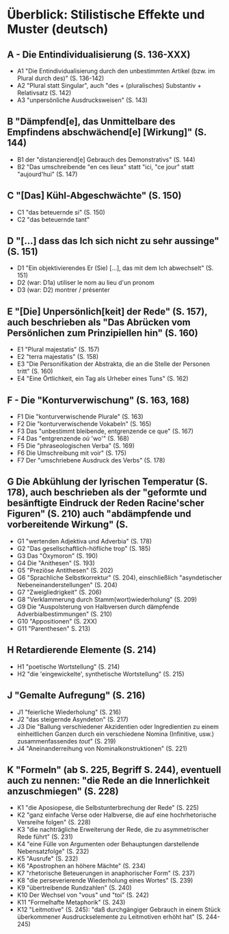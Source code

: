 Überblick: Stilistische Effekte und Muster (deutsch)
====================================================


## A - Die Entindividualisierung (S. 136-XXX)

* A1 "Die Entindividualisierung durch den unbestimmten Artikel (bzw. im Plural durch des)" (S. 136-142)
* A2 "Plural statt Singular", auch "des + (pluralisches) Substantiv + Relativsatz (S. 142)
* A3 "unpersönliche Ausdrucksweisen" (S. 143)


##  B "Dämpfend[e], das Unmittelbare des Empfindens abschwächend[e] [Wirkung]" (S. 144)

* B1 der "distanzierend[e] Gebrauch des Demonstrativs" (S. 144)
* B2 "Das umschreibende "en ces lieux" statt "ici, "ce jour" statt "aujourd'hui" (S. 147)
 

## C "[Das] Kühl-Abgeschwächte" (S. 150)

* C1 "das beteuernde si" (S. 150)
* C2 "das beteuernde tant"


## D "[...] dass das Ich sich nicht zu sehr aussinge" (S. 151)

* D1 "Ein objektivierendes Er (Sie) [...], das mit dem Ich abwechselt" (S. 151)
* D2 (war: D1a) utiliser le nom au lieu d'un pronom
* D3 (war: D2) montrer / présenter


##  E "[Die] Unpersönlich[keit] der Rede" (S. 157), auch beschrieben als "Das Abrücken vom Persönlichen zum Prinzipiellen hin" (S. 160)

* E1 "Plural majestatis" (S. 157)
* E2 "terra majestatis" (S. 158)
* E3 "Die Personifikation der Abstrakta, die an die Stelle der Personen tritt" (S. 160)
* E4 "Eine Örtlichkeit, ein Tag als Urheber eines Tuns" (S. 162)


## F - Die "Konturverwischung" (S. 163, 168)

* F1 Die "konturverwischende Plurale" (S. 163)
* F2 Die "konturverwischende Vokabeln" (S. 165)
* F3 Das "unbestimmt bleibende, entgrenzende ce que" (S. 167)
* F4 Das "entgrenzende *où* 'wo'" (S. 168)
* F5 Die "phraseologischen Verba" (S. 169)
* F6 Die Umschreibung mit voir" (S. 175)
* F7 Der "umschriebene Ausdruck des Verbs" (S. 178)


## G Die Abkühlung der lyrischen Temperatur (S. 178), auch beschrieben als der "geformte und besänftigte Eindruck der Reden Racine'scher Figuren" (S. 210) auch "abdämpfende und vorbereitende Wirkung" (S. 

* G1 "wertenden Adjektiva und Adverbia" (S. 178)
* G2 "Das gesellschaftlich-höfliche trop" (S. 185)
* G3 Das "Oxymoron" (S. 190)
* G4 Die "Anithesen" (S. 193)
* G5 "Preziöse Antithesen" (S. 202)
* G6 "Sprachliche Selbstkorrektur" (S. 204), einschließlich "asyndetischer Nebeneinanderstellungen" (S. 204)
* G7 "Zweigliedrigkeit" (S. 206) 
* G8 "Verklammerung durch Stamm(wort)wiederholung" (S. 209)
* G9 Die "Auspolsterung von Halbversen durch dämpfende Adverbialbestimmungen" (S. 210)
* G10 "Appositionen" (S. 2XX)
* G11 "Parenthesen" S. 213)


## H Retardierende Elemente (S. 214)

* H1 "poetische Wortstellung" (S. 214)
* H2 "die 'eingewickelte', synthetische Wortstellung" (S. 215)


## J "Gemalte Aufregung" (S. 216)

* J1 "feierliche Wiederholung" (S. 216)
* J2 "das steigernde Asyndeton" (S. 217)
* J3 Die "Ballung verschiedener Akzidentien oder Ingredientien zu einem einheitlichen Ganzen durch ein verschiedene Nomina (Infinitive, usw.) zusammenfassendes *tout*" (S. 219) 
* J4 "Aneinanderreihung von Nominalkonstruktionen" (S. 221)


## K "Formeln" (ab S. 225, Begriff S. 244), eventuell auch zu nennen: "die Rede an die Innerlichkeit anzuschmiegen" (S. 228)

* K1 "die Aposiopese, die Selbstunterbrechung der Rede" (S. 225)
* K2 "ganz einfache Verse oder Halbverse, die auf eine hochrhetorische Versreihe folgen" (S. 228)
* K3 "die nachträgliche Erweiterung der Rede, die zu asymmetrischer Rede führt" (S. 231)
* K4 "eine Fülle von Argumenten oder Behauptungen darstellende Nebensatzfolge" (S. 232)
* K5 "Ausrufe" (S. 232)
* K6 "Apostrophen an höhere Mächte" (S. 234)
* K7 "rhetorische Beteuerungen in anaphorischer Form" (S. 237)
* K8 "die perseverierende Wiederholung eines Wortes" (S. 239)
* K9 "übertreibende Rundzahlen" (S. 240)
* K10 Der Wechsel von "vous" und "toi" (S. 242)
* K11 "Formelhafte Metaphorik" (S. 243)
* K12 "Leitmotive" (S. 245): "daß durchgängiger Gebrauch in einem Stück überkommener Ausdruckselemente zu Leitmotiven erhöht hat" (S. 244-245)
